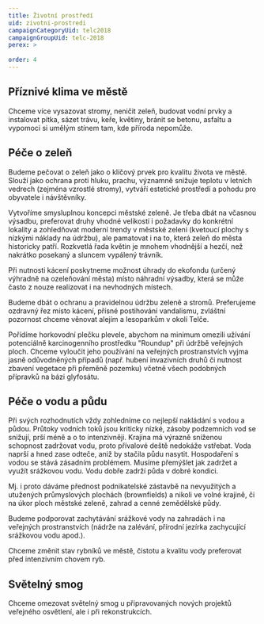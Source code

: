 ```yaml
---
title: Životní prostředí
uid: zivotni-prostredi
campaignCategoryUid: telc2018
campaignGroupUid: telc-2018
perex: >
  
order: 4
---
```


## Příznivé klima ve městě

Chceme více vysazovat stromy, neničit zeleň, budovat vodní prvky a instalovat pítka, sázet trávu, keře, květiny, bránit se betonu, asfaltu a vypomoci si umělým stínem tam, kde příroda nepomůže.

## Péče o zeleň

Budeme pečovat o zeleň jako o klíčový prvek pro kvalitu života ve městě. Slouží jako ochrana proti hluku, prachu, významně snižuje teplotu v letních vedrech (zejména vzrostlé stromy), vytváří estetické prostředí a pohodu pro obyvatele i návštěvníky.

Vytvoříme smysluplnou koncepci městské zeleně. Je třeba dbát na včasnou výsadbu, preferovat druhy vhodné velikostí i požadavky do konkrétní lokality a zohledňovat moderní trendy v městské zeleni (kvetoucí plochy s nízkými náklady na údržbu), ale pamatovat i na to, která zeleň do města historicky patří. Rozkvetlá řada květin je mnohem vhodnější a hezčí, než nakrátko posekaný a sluncem vypálený trávník.

Při nutnosti kácení poskytneme možnost úhrady do ekofondu (určený výhradně na ozeleňování města) místo náhradní výsadby, která se může často z nouze realizovat i na nevhodných místech.

Budeme dbát o ochranu a pravidelnou údržbu zeleně a stromů. Preferujeme ozdravný řez místo kácení, přísné postihování vandalismu, zvláštní pozornost chceme věnovat alejím a lesoparkům v okolí Telče.

Pořídíme horkovodní plečku plevele, abychom na minimum omezili užívání potenciálně karcinogenního prostředku "Roundup" při údržbě veřejných ploch. Chceme vyloučit jeho používání na veřejných prostranstvích vyjma jasně odůvodněných případů (např. hubení invazivních druhů či nutnost zbavení vegetace při přeměně pozemku) včetně všech podobných přípravků na bázi glyfosátu.

## Péče o vodu a půdu

Při svých rozhodnutích vždy zohledníme co nejlepší nakládání s vodou a půdou. Průtoky vodních toků jsou kriticky nízké, zásoby podzemních vod se snižují, prší méně a o to intenzivněji. Krajina má výrazně sníženou schopnost zadržovat vodu, proto přívalové deště nedokáže vstřebat. Voda naprší a hned zase odteče, aniž by stačila půdu nasytit. Hospodaření s vodou se stává zásadním problémem. Musíme přemýšlet jak zadržet a využít srážkovou vodu. Vodu dobře zadrží půda v dobré kondici.

Mj. i proto dáváme přednost podnikatelské zástavbě na nevyužitých a utužených průmyslových plochách (brownfields) a nikoli ve volné krajině, či na úkor ploch městské zeleně, zahrad a cenné zemědělské půdy.

Budeme podporovat zachytávání srážkové vody na zahradách i na veřejných prostranstvích (nádrže na zalévání, přírodní jezírka zachycující srážkovou vodu apod.).

Chceme změnit stav rybníků ve městě, čistotu a kvalitu vody preferovat před intenzivním chovem ryb.

## Světelný smog

Chceme omezovat světelný smog u připravovaných nových projektů veřejného osvětlení, ale i při rekonstrukcích.
